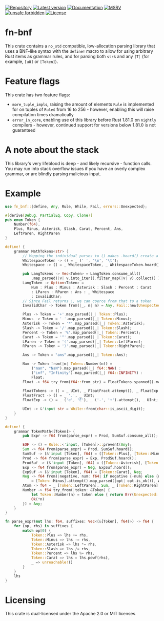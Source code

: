[![Repository](https://img.shields.io/badge/-GitHub-%23181717?style=flat&logo=github&labelColor=%23555555&color=%23181717)](https://github.com/balt-dev/fn-bnf)
[![Latest version](https://img.shields.io/crates/v/fn-bnf.svg)](
https://crates.io/crates/fn-bnf)
[![Documentation](https://docs.rs/fn-bnf/badge.svg)](
https://docs.rs/fn-bnf)
[![MSRV](https://img.shields.io/badge/MSRV-1.81.0-red)](
https://gist.github.com/alexheretic/d1e98d8433b602e57f5d0a9637927e0c)
[![unsafe forbidden](https://img.shields.io/badge/unsafe-forbidden-success.svg)](
https://github.com/rust-secure-code/safety-dance/)
[![License](https://img.shields.io/crates/l/fn-bnf.svg)](
https://github.com/balt-dev/fn-bnf/blob/master/LICENSE-MIT)

# fn-bnf

This crate contains a `no_std` compatible, low-allocation parsing library
that uses a BNF-like syntax with the `define!` macro to allow for
using arbitrary Rust items as grammar rules, 
and for parsing both `str`s and any `[T]` (for example, `[u8]` or `[Token]`).

# Feature flags

This crate has two feature flags:
- `more_tuple_impls`, raising the amount of elements `Rule` is implemented for
on tuples of `Rule`s from 16 to 256 - however, enabling this will raise compilation times dramatically
- `error_in_core`, enabling use of this library before Rust 1.81.0 on `nightly` compilers - 
  however, continued support for versions below 1.81.0 is not guaranteed

# A note about the stack

This library's very lifeblood is deep - and likely recursive - function calls.
You may run into stack overflow issues if you have an overly complex grammar, or are blindly parsing malicious input.

# Example

```rust
use fn_bnf::{define, Any, Rule, While, Fail, errors::Unexpected};

#[derive(Debug, PartialEq, Copy, Clone)]
pub enum Token {
    Number(f64),
    Plus, Minus, Asterisk, Slash, Carat, Percent, Ans,
    LeftParen, RightParen
}

define! {
    grammar MathTokens<str> {
        // Mapping the individual parses to () makes .hoard() create a Vec<()>, which doesn't allocate
        WhitespaceToken -> () = _ (' ', '\n', '\t');
        Whitespace -> () = _ WhitespaceToken, _ WhitespaceToken.hoard();

        pub LangTokens -> Vec<Token> = LangToken.consume_all()
            .map_parsed(|v| v.into_iter().filter_map(|v| v).collect() );
        LangToken -> Option<Token> = 
            Num : Plus : Minus : Asterisk : Slash : Percent : Carat
            : LParen : RParen : Ans : _ Whitespace 
            : InvalidChar;
        // Since Fail returns !, we can coerce from that to a token
        InvalidChar -> Token from(|_, n| n) = Any, Fail::new(Unexpected::new(arg_0));

        Plus -> Token = '+'.map_parsed(|_| Token::Plus);
        Minus -> Token = '-'.map_parsed(|_| Token::Minus);
        Asterisk -> Token = '*'.map_parsed(|_| Token::Asterisk);
        Slash -> Token = '/'.map_parsed(|_| Token::Slash);
        Percent -> Token = '%'.map_parsed(|_| Token::Percent);
        Carat -> Token = '^'.map_parsed(|_| Token::Carat);
        LParen -> Token = '('.map_parsed(|_| Token::LeftParen);
        RParen -> Token = ')'.map_parsed(|_| Token::RightParen);

        Ans -> Token = "ans".map_parsed(|_| Token::Ans);

        Num -> Token from(|n| Token::Number(n)) = 
            ("nan", "NaN").map_parsed(|_| f64::NAN) : 
            ("inf", "Infinity").map_parsed(|_| f64::INFINITY) : 
            Float;
        Float -> f64 try_from(f64::from_str) = FloatTokens.spanned().map_parsed(|span| span.source);
        
        FloatTokens -> () = _ UInt, _ FloatFract.attempt(), _ FloatExp.attempt();
        FloatFract -> () = _ '.', _ UInt;
        FloatExp -> () = _ ('e', 'E'), _ ('-', '+').attempt(), _ UInt;

        UInt -> &'input str = While::from(char::is_ascii_digit);
    }
}

define! {
    grammar TokenMath<[Token]> {
        pub Expr -> f64 from(parse_expr) = Prod, SumSuf.consume_all();

        EOF -> () = Rule::<'input, [Token]>::prevent(Any);
        Sum -> f64 from(parse_expr) = Prod, SumSuf.hoard();
        SumSuf -> (&'input [Token], f64) = ([Token::Plus], [Token::Minus]), Prod;
        Prod -> f64 from(parse_expr) = Exp, ProdSuf.hoard();
        ProdSuf -> (&'input [Token], f64) = ([Token::Asterisk], [Token::Slash], [Token::Percent]), Exp;
        Exp -> f64 from(parse_expr) = Neg, ExpSuf.hoard();
        ExpSuf -> (&'input [Token], f64) = [Token::Carat], Neg;
        Neg -> f64 from(|negative, num: f64| if negative {-num} else {num}) 
            = [Token::Minus].attempt().map_parsed(|opt| opt.is_ok()), Atom;
        Atom -> f64 = _ [Token::LeftParen], Sum, _ [Token::RightParen] : Number;
        Number -> f64 try_from(|token: &Token| {
            let Token::Number(n) = token else { return Err(Unexpected::<Token>::new(*token)); };
            Ok(*n)
        }) = Any;
    }
}

fn parse_expr(mut lhs: f64, suffixes: Vec<(&[Token], f64)>) -> f64 {
    for (op, rhs) in suffixes {
        match op[0] {
            Token::Plus => lhs += rhs,
            Token::Minus => lhs -= rhs,
            Token::Asterisk => lhs *= rhs,
            Token::Slash => lhs /= rhs,
            Token::Percent => lhs %= rhs,
            Token::Carat => lhs = lhs.powf(rhs),
            _ => unreachable!()
        }
    }
    lhs
}
```

# Licensing

This crate is dual-licensed under the Apache 2.0 or MIT licenses.